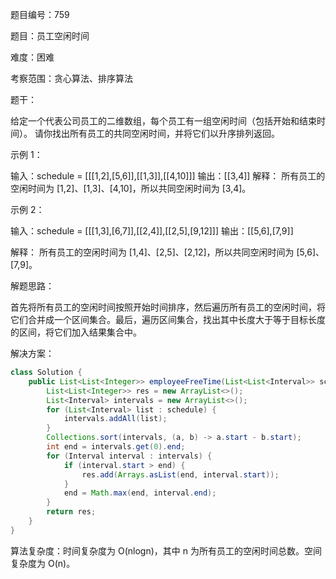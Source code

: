 题目编号：759

题目：员工空闲时间

难度：困难

考察范围：贪心算法、排序算法

题干：

给定一个代表公司员工的二维数组，每个员工有一组空闲时间（包括开始和结束时间）。
请你找出所有员工的共同空闲时间，并将它们以升序排列返回。

示例 1：

输入：schedule = [[[1,2],[5,6]],[[1,3]],[[4,10]]]
输出：[[3,4]]
解释：
所有员工的空闲时间为 [1,2]、[1,3]、[4,10]，所以共同空闲时间为 [3,4]。

示例 2：

输入：schedule = [[[1,3],[6,7]],[[2,4]],[[2,5],[9,12]]]
输出：[[5,6],[7,9]]

解释：
所有员工的空闲时间为 [1,4]、[2,5]、[2,12]，所以共同空闲时间为 [5,6]、[7,9]。

解题思路：

首先将所有员工的空闲时间按照开始时间排序，然后遍历所有员工的空闲时间，将它们合并成一个区间集合。最后，遍历区间集合，找出其中长度大于等于目标长度的区间，将它们加入结果集合中。

解决方案：

```java
class Solution {
    public List<List<Integer>> employeeFreeTime(List<List<Interval>> schedule) {
        List<List<Integer>> res = new ArrayList<>();
        List<Interval> intervals = new ArrayList<>();
        for (List<Interval> list : schedule) {
            intervals.addAll(list);
        }
        Collections.sort(intervals, (a, b) -> a.start - b.start);
        int end = intervals.get(0).end;
        for (Interval interval : intervals) {
            if (interval.start > end) {
                res.add(Arrays.asList(end, interval.start));
            }
            end = Math.max(end, interval.end);
        }
        return res;
    }
}
```

算法复杂度：时间复杂度为 O(nlogn)，其中 n 为所有员工的空闲时间总数。空间复杂度为 O(n)。